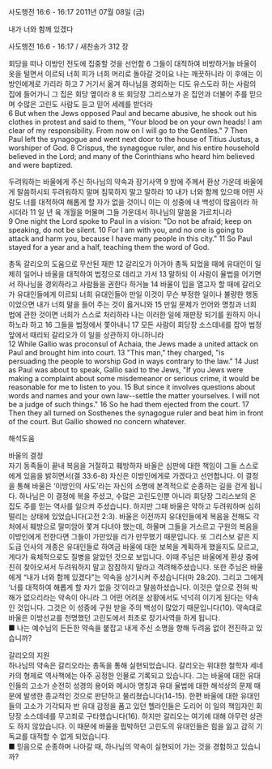 사도행전 16:6 - 16:17 
2011년 07월 08일 (금)

내가 너와 함께 있겠다



사도행전 16:6 - 16:17 / 새찬송가 312 장


회당을 떠나 이방인 전도에 집중할 것을 선언함
6 그들이 대적하여 비방하거늘 바울이 옷을 털면서 이르되 너희 피가 너희 머리로 돌아갈 것이요 나는 깨끗하니라 이 후에는 이방인에게로 가리라 하고 7 거기서 옮겨 하나님을 경외하는 디도 유스도라 하는 사람의 집에 들어가니 그 집은 회당 옆이라 8 또 회당장 그리스보가 온 집안과 더불어 주를 믿으며 수많은 고린도 사람도 듣고 믿어 세례를 받더라   
6 But when the Jews opposed Paul and became abusive, he shook out his clothes in protest and said to them, "Your blood be on your own heads! I am clear of my responsibility. From now on I will go to the Gentiles." 7 Then Paul left the synagogue and went next door to the house of Titius Justus, a worshiper of God. 8 Crispus, the synagogue ruler, and his entire household believed in the Lord; and many of the Corinthians who heard him believed and were baptized. 

두려워하는 바울에게 주신 하나님의 약속과 장기사역
9 밤에 주께서 환상 가운데 바울에게 말씀하시되 두려워하지 말며 침묵하지 말고 말하라 10 내가 너와 함께 있으매 어떤 사람도 너를 대적하여 해롭게 할 자가 없을 것이니 이는 이 성중에 내 백성이 많음이라 하시더라 11 일 년 육 개월을 머물며 그들 가운데서 하나님의 말씀을 가르치니라   
9 One night the Lord spoke to Paul in a vision: "Do not be afraid; keep on speaking, do not be silent. 10 For I am with you, and no one is going to attack and harm you, because I have many people in this city." 11 So Paul stayed for a year and a half, teaching them the word of God. 

총독 갈리오의 도움으로 무산된 재판 
12 갈리오가 아가야 총독 되었을 때에 유대인이 일제히 일어나 바울을 대적하여 법정으로 데리고 가서 13 말하되 이 사람이 율법을 어기면서 하나님을 경외하라고 사람들을 권한다 하거늘 14 바울이 입을 열고자 할 때에 갈리오가 유대인들에게 이르되 너희 유대인들아 만일 이것이 무슨 부정한 일이나 불량한 행동이었으면 내가 너희 말을 들어 주는 것이 옳거니와 15 만일 문제가 언어와 명칭과 너희 법에 관한 것이면 너희가 스스로 처리하라 나는 이러한 일에 재판장 되기를 원하지 아니하노라 하고 16 그들을 법정에서 쫓아내니 17 모든 사람이 회당장 소스데네를 잡아 법정 앞에서 때리되 갈리오가 이 일을 상관하지 아니하니라  
12 While Gallio was proconsul of Achaia, the Jews made a united attack on Paul and brought him into court. 13 "This man," they charged, "is persuading the people to worship God in ways contrary to the law." 14 Just as Paul was about to speak, Gallio said to the Jews, "If you Jews were making a complaint about some misdemeanor or serious crime, it would be reasonable for me to listen to you. 15 But since it involves questions about words and names and your own law--settle the matter yourselves. I will not be a judge of such things." 16 So he had them ejected from the court. 17 Then they all turned on Sosthenes the synagogue ruler and beat him in front of the court. But Gallio showed no concern whatever.

해석도움





바울의 결정  
자기 동족들이 끝내 복음을 거절하고 훼방하자 바울은 심판에 대한 책임이 그들 스스로에게 있음을 밝히면서(겔 33:6-8) 자신은 이방인에게로 가겠다고 선언합니다. 이 결정을 통해 바울은 ‘이방인의 사도’라는 자신의 소명에 본격적으로 순종하는 길을 걷게 됩니다. 하나님은 이 결정에 복을 주셨고, 수많은 고린도인뿐 아니라 회당장 그리스보의 온 집도 주를 믿는 역사를 일으켜 주셨습니다. 하지만 그때 바울은 약하고 두려워하며 심히 떨리는 상태에 있었습니다(고전 2:3). 바울은 이전까지 유대인들에게 복음을 전해도 각처에서 훼방으로 말미암아 쫓겨 다녀야 했는데, 하물며 그들을 거스르고 구원의 복음을 이방인에게 전한다면 그들이 가만있을 리가 만무했기 때문입니다. 또 그리스보 같은 지도급 인사의 개종은 유대인들로 하여금 바울에 대한 보복을 계획하게 했을지도 모르고, 게다가 육체적으로도 질병을 앓았던 것으로 보입니다. 이때 주님은 바울에게 환상 중에 친히 찾아오셔서 두려워하지 말고 잠잠하지 말라고 격려해주셨습니다. 또한 주님은 바울에게 “내가 너와 함께 있겠다”는 약속을 상기시켜 주셨습니다(마 28:20). 그리고 그에게 ‘너를 대적하여 해롭게 할 자가 없을 것’이라고 말씀하셨습니다. 이것은 앞으로 전혀 박해가 없으리라는 약속이 아니라 그 어떤 어려운 상황에서도 넉넉히 이기게 된다는 약속인 것입니다. 그것은 이 성중에 구원 받을 주의 백성이 많았기 때문입니다(10). 약속대로 바울은 이방선교를 천명했던 고린도에서 최초로 장기사역을 하게 됩니다.  
■ 나는 예수님의 든든한 약속을 붙잡고 내게 주신 소명을 향해 두려움 없이 전진하고 있습니까?  

갈리오의 지원   
하나님의 약속은 갈리오라는 총독을 통해 실현되었습니다. 갈리오는 위대한 철학자 세네카의 형제로 역사책에는 아주 공정한 인물로 기록되고 있습니다. 그는 바울에 대한 유대인들의 고소가 순전히 성경의 용어와 메시아 명칭과 유대 율법에 대한 해석상의 문제 때문에 발생한 종교적인 것으로 판단하고 물리쳤습니다(14-15). 한편 바울에 대한 유대인들의 고소가 기각되자 반 유대 감정을 품고 있던 헬라인들은 도리어 이 일의 책임자인 회당장 소스데네를 무고죄로 구타했습니다(16). 하지만 갈리오는 여기에 대해 아무런 상관도 하지 않았습니다. 이 때문에 바울을 핍박하던 고린도의 유대인들은 힘을 잃고 감히 기독교를 대적할 수 없게 되었습니다.  
■ 믿음으로 순종하며 나아갈 때, 하나님의 약속이 실현되어 가는 것을 경험하고 있습니까?